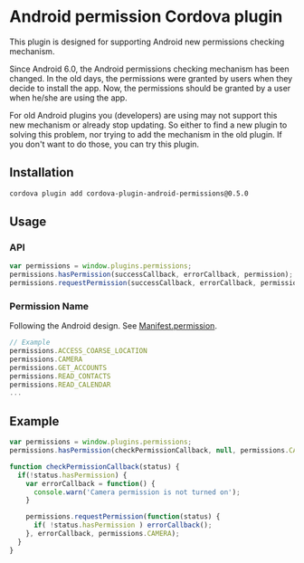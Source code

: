 Android permission Cordova plugin
========

This plugin is designed for supporting Android new permissions checking mechanism.

Since Android 6.0, the Android permissions checking mechanism has been changed. In the old days, the permissions were granted by users when they decide to install the app. Now, the permissions should be granted by a user when he/she are using the app.

For old Android plugins you (developers) are using may not support this new mechanism or already stop updating. So either to find a new plugin to solving this problem, nor trying to add the mechanism in the old plugin. If you don't want to do those, you can try this plugin.

Installation
--------

```bash
cordova plugin add cordova-plugin-android-permissions@0.5.0
```

Usage
--------

### API

```javascript
var permissions = window.plugins.permissions;
permissions.hasPermission(successCallback, errorCallback, permission);
permissions.requestPermission(successCallback, errorCallback, permission);
```

### Permission Name

Following the Android design. See [Manifest.permission](http://developer.android.com/intl/zh-tw/reference/android/Manifest.permission.html).
```javascript
// Example
permissions.ACCESS_COARSE_LOCATION
permissions.CAMERA
permissions.GET_ACCOUNTS
permissions.READ_CONTACTS
permissions.READ_CALENDAR
...
```

Example
--------

```javascript
var permissions = window.plugins.permissions;
permissions.hasPermission(checkPermissionCallback, null, permissions.CAMERA);

function checkPermissionCallback(status) {
  if(!status.hasPermission) {
    var errorCallback = function() {
      console.warn('Camera permission is not turned on');
    }

    permissions.requestPermission(function(status) {
      if( !status.hasPermission ) errorCallback();
    }, errorCallback, permissions.CAMERA);
  }
}
```
